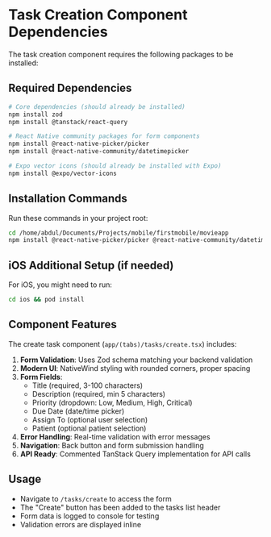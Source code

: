 # Task Creation Component Dependencies

The task creation component requires the following packages to be installed:

## Required Dependencies

```bash
# Core dependencies (should already be installed)
npm install zod
npm install @tanstack/react-query

# React Native community packages for form components
npm install @react-native-picker/picker
npm install @react-native-community/datetimepicker

# Expo vector icons (should already be installed with Expo)
npm install @expo/vector-icons
```

## Installation Commands

Run these commands in your project root:

```bash
cd /home/abdul/Documents/Projects/mobile/firstmobile/movieapp
npm install @react-native-picker/picker @react-native-community/datetimepicker
```

## iOS Additional Setup (if needed)

For iOS, you might need to run:

```bash
cd ios && pod install
```

## Component Features

The create task component (`app/(tabs)/tasks/create.tsx`) includes:

1. **Form Validation**: Uses Zod schema matching your backend validation
2. **Modern UI**: NativeWind styling with rounded corners, proper spacing
3. **Form Fields**:
   - Title (required, 3-100 characters)
   - Description (required, min 5 characters)
   - Priority (dropdown: Low, Medium, High, Critical)
   - Due Date (date/time picker)
   - Assign To (optional user selection)
   - Patient (optional patient selection)
4. **Error Handling**: Real-time validation with error messages
5. **Navigation**: Back button and form submission handling
6. **API Ready**: Commented TanStack Query implementation for API calls

## Usage

- Navigate to `/tasks/create` to access the form
- The "Create" button has been added to the tasks list header
- Form data is logged to console for testing
- Validation errors are displayed inline